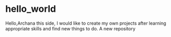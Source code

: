 # hello_world

Hello,Archana this side, I would like to create my own projects after learning appropriate skills and find new things to do.
A new repository
